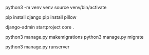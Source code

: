 python3 -m venv venv
source venv/bin/activate

pip install django
pip install pillow

django-admin startproject core .

python3 manage.py makemigrations
python3 manage.py migrate

python3 manage.py runserver